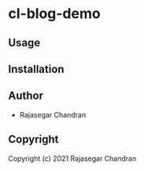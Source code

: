 # cl-blog-demo



## Usage

## Installation

## Author

* Rajasegar Chandran

## Copyright

Copyright (c) 2021 Rajasegar Chandran

